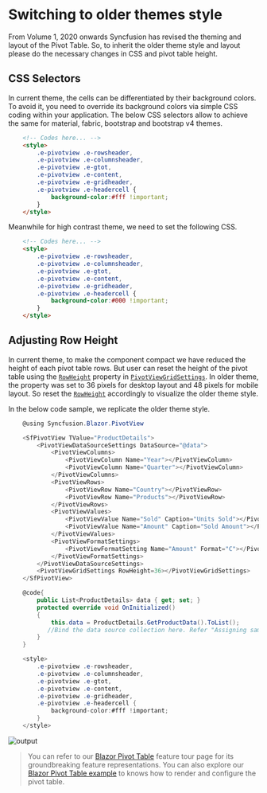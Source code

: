 <!-- markdownlint-disable MD012 -->
<!-- markdownlint-disable MD009 -->

# Switching to older themes style

From Volume 1, 2020 onwards Syncfusion has revised the theming and layout of the Pivot Table. So, to inherit the older theme style and layout please do the necessary changes in CSS and pivot table height.

## CSS Selectors

In current theme, the cells can be differentiated by their background colors. To avoid it, you need to override its background colors via simple CSS coding within your application. The below CSS selectors allow to achieve the same for material, fabric, bootstrap and bootstrap v4 themes.

```html      
    <!-- Codes here... -->
    <style>
        .e-pivotview .e-rowsheader, 
        .e-pivotview .e-columnsheader,
        .e-pivotview .e-gtot,
        .e-pivotview .e-content,
        .e-pivotview .e-gridheader,
        .e-pivotview .e-headercell {
            background-color:#fff !important;
        }
    </style>

```

Meanwhile for high contrast theme, we need to set the following CSS.

```html      
    <!-- Codes here... -->
    <style>
        .e-pivotview .e-rowsheader, 
        .e-pivotview .e-columnsheader,
        .e-pivotview .e-gtot,
        .e-pivotview .e-content,
        .e-pivotview .e-gridheader,
        .e-pivotview .e-headercell {
            background-color:#000 !important;
        }
    </style>

```

## Adjusting Row Height

In current theme, to make the component compact we have reduced the height of each pivot table rows. But user can reset the height of the pivot table using the [`RowHeight`](https://help.syncfusion.com/cr/blazor/Syncfusion.Blazor.PivotView.PivotViewGridSettings.html#Syncfusion_Blazor_PivotView_PivotViewGridSettings_RowHeight) property in [`PivotViewGridSettings`](https://help.syncfusion.com/cr/blazor/Syncfusion.Blazor.PivotView.PivotViewGridSettings.html). In older theme, the property was set to 36 pixels for desktop layout and 48 pixels for mobile layout. So reset the [`RowHeight`](https://help.syncfusion.com/cr/blazor/Syncfusion.Blazor.PivotView.PivotViewGridSettings.html#Syncfusion_Blazor_PivotView_PivotViewGridSettings_RowHeight) accordingly to visualize the older theme style.

In the below code sample, we replicate the older theme style.

```csharp
    @using Syncfusion.Blazor.PivotView

    <SfPivotView TValue="ProductDetails">
        <PivotViewDataSourceSettings DataSource="@data">
            <PivotViewColumns>
                <PivotViewColumn Name="Year"></PivotViewColumn>
                <PivotViewColumn Name="Quarter"></PivotViewColumn>
            </PivotViewColumns>
            <PivotViewRows>
                <PivotViewRow Name="Country"></PivotViewRow>
                <PivotViewRow Name="Products"></PivotViewRow>
            </PivotViewRows>
            <PivotViewValues>
                <PivotViewValue Name="Sold" Caption="Units Sold"></PivotViewValue>
                <PivotViewValue Name="Amount" Caption="Sold Amount"></PivotViewValue>
            </PivotViewValues>
            <PivotViewFormatSettings>
                <PivotViewFormatSetting Name="Amount" Format="C"></PivotViewFormatSetting>
            </PivotViewFormatSettings>
        </PivotViewDataSourceSettings>
        <PivotViewGridSettings RowHeight=36></PivotViewGridSettings>
    </SfPivotView>

    @code{
        public List<ProductDetails> data { get; set; }
        protected override void OnInitialized()
        {
            this.data = ProductDetails.GetProductData().ToList();
           //Bind the data source collection here. Refer "Assigning sample data to the pivot table" section in getting started for more details.
        }
    }

    <style>
        .e-pivotview .e-rowsheader, 
        .e-pivotview .e-columnsheader,
        .e-pivotview .e-gtot,
        .e-pivotview .e-content,
        .e-pivotview .e-gridheader,
        .e-pivotview .e-headercell {
            background-color:#fff !important;
        }
    </style>

```

![output](images/getting-started.png)

> You can refer to our [Blazor Pivot Table](https://www.syncfusion.com/blazor-components/blazor-pivot-table) feature tour page for its groundbreaking feature representations. You can also explore our [Blazor Pivot Table example](https://blazor.syncfusion.com/demos/pivot-table/default-functionalities?theme=bootstrap4) to knows how to render and configure the pivot table.
